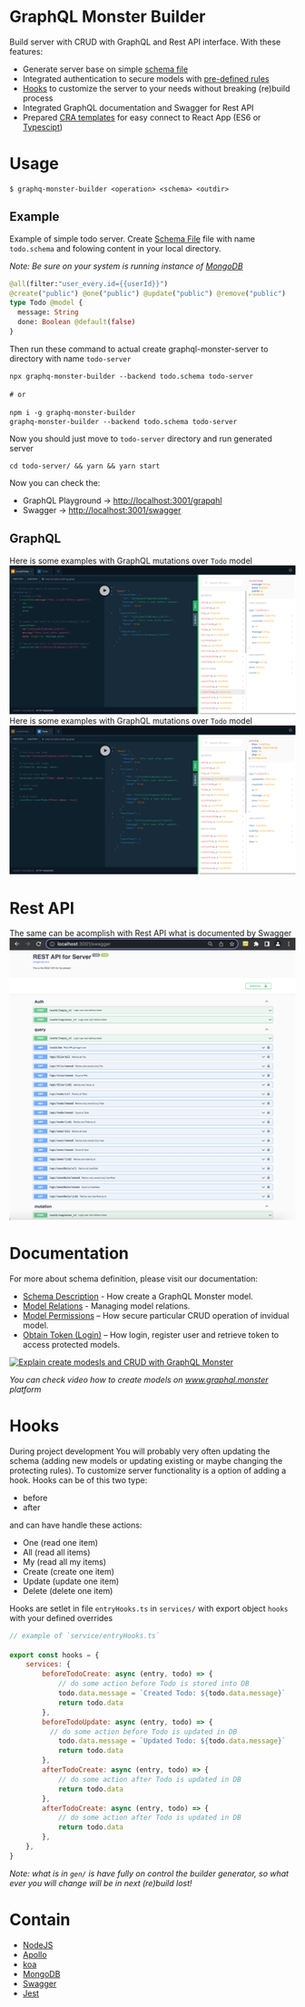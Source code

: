 
# GraphQL Monster Builder

Build server with CRUD with GraphQL and Rest API interface. With these features:

- Generate server base on simple [schema file](https://github.com/miuan/graphql-monster-builder/blob/master/Schema.md)
- Integrated authentication to secure models with [pre-defined rules](https://github.com/miuan/graphql-monster-builder/blob/master/Schema.md#model-permissions)
- [Hooks](https://github.com/miuan/graphql-monster-builder/blob/master/Readme.md#hooks) to customize the server to your needs without breaking (re)build process
- Integrated GraphQL documentation and Swagger for Rest API
- Prepared [CRA templates](https://github.com/graphql-monster/cra-template-graphql-monster) for easy connect to React App (ES6 or [Typescipt](https://github.com/miuan/cra-template-graphql-monster-typescript))

# Usage

```
$ graphq-monster-builder <operation> <schema> <outdir>
```

## Example

Example of simple todo server. Create [Schema File](https://github.com/miuan/graphql-monster-builder/blob/master/Schema.md) file with name `todo.schema` and folowing content in your local directory.

_Note: Be sure on your system is running instance of [MongoDB](https://www.mongodb.com/)_

```graphql
@all(filter:"user_every.id={{userId}}")
@create("public") @one("public") @update("public") @remove("public")
type Todo @model {
  message: String
  done: Boolean @default(false)
}
```

Then run these command to actual create graphql-monster-server to directory with name `todo-server`

```
npx graphq-monster-builder --backend todo.schema todo-server

# or

npm i -g graphq-monster-builder
graphq-monster-builder --backend todo.schema todo-server
```
Now you should just move to `todo-server` directory and run generated server

```
cd todo-server/ && yarn && yarn start
```
Now you can check the: 
- GraphQL Playground -> [http://localhost:3001/grapqhl](http://localhost:3001/graphql) 
- Swagger -> [http://localhost:3001/swagger](http://localhost:3001/swagger) 

## GraphQL 
Here is some examples with GraphQL mutations over `Todo` model
![Image of graphql](doc/assets/graphql-mutations.png)
Here is some examples with GraphQL mutations over `Todo` model
![Image of graphql](doc/assets/graphql-queries.png)
# Rest API
The same can be acomplish with Rest API what is documented by Swagger
![Image of swagger](doc/assets/swagger.png)
# Documentation

For more about schema definition, please visit our documentation:
- [Schema Description](https://github.com/miuan/graphql-monster-builder/blob/master/Schema.md) - How create a GraphQL Monster model.
- [Model Relations](https://github.com/miuan/graphql-monster-builder/blob/master/Schema.md#relations) - Managing model relations.
- [Model Permissions](https://github.com/miuan/graphql-monster-builder/blob/master/Schema.md#model-permissions) – How secure particular CRUD operation of invidual model.
- [Obtain Token (Login)](https://github.com/miuan/graphql-monster-builder/blob/master/Login.md) – How login, register user and retrieve token to access protected models.


[![Explain create modesls and CRUD with GraphQL Monster](https://img.youtube.com/vi/SE2313FeboY/0.jpg)](https://www.youtube.com/watch?v=SE2313FeboY)

_You can check video how to create models on www.graphql.monster platform_
# Hooks
During project development You will probably very often updating the schema (adding new models or updating existing or maybe changing the protecting rules). To customize server functionality is a option of adding a hook. Hooks can be of this two type:
- before
- after

and can have handle these actions:
- One (read one item)
- All (read all items)
- My (read all my items)
- Create (create one item)
- Update (update one item)
- Delete (delete one item)

Hooks are setlet in file `entryHooks.ts` in `services/` with export object `hooks` with your defined overrides 

```javascript
// example of `service/entryHooks.ts`

export const hooks = {
    services: {
        beforeTodoCreate: async (entry, todo) => {
            // do some action before Todo is stored into DB
            todo.data.message = `Created Todo: ${todo.data.message}`
            return todo.data
        },
        beforeTodoUpdate: async (entry, todo) => {
          // do some action before Todo is updated in DB
            todo.data.message = `Updated Todo: ${todo.data.message}`
            return todo.data
        },
        afterTodoCreate: async (entry, todo) => {
            // do some action after Todo is updated in DB
            return todo.data
        },
        afterTodoCreate: async (entry, todo) => {
            // do some action after Todo is updated in DB
            return todo.data
        },
    },
}
```

_Note: what is in `gen/` is have fully on control the builder generator, so what ever you will change will be in next (re)build lost!_

# Contain

 - [NodeJS](https://nodejs.org/en/)
 - [Apollo](https://www.apollographql.com)
 - [koa](https://koajs.com/)
 - [MongoDB](https://www.mongodb.com/)
 - [Swagger](https://swagger.io/)
 - [Jest](https://jestjs.io/)